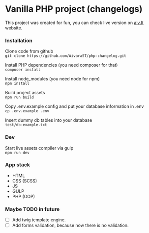 # Vanilla PHP project (changelogs)
This project was created for fun, you can check live version on [aiv.lt](https://aiv.lt/changelogs) website.

### Installation
Clone code from github  
`git clone https://github.com/AivaraST/php-changelog.git`

Install PHP dependencies (you need composer for that)  
`composer install`

Install node_modules (you need node for npm)   
`npm install`

Build project assets  
`npm run build`

Copy .env.example config and put your database information in .env    
`cp .env.example .env`

Insert dummy db tables into your database  
`test/db-example.txt`

### Dev
Start live assets compiler via gulp  
`npm run dev`

### App stack
- HTML
- CSS (SCSS)
- JS
- GULP
- PHP (OOP)

### Maybe TODO in future
- [ ] Add twig template engine.
- [ ] Add forms validation, because now there is no validation.
